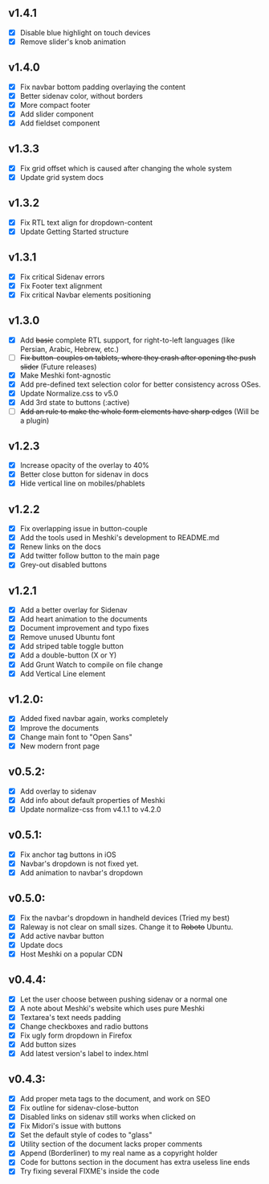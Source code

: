 ## v1.4.1
  - [x] Disable blue highlight on touch devices
  - [x] Remove slider's knob animation

## v1.4.0
  - [x] Fix navbar bottom padding overlaying the content
  - [x] Better sidenav color, without borders
  - [x] More compact footer
  - [x] Add slider component
  - [x] Add fieldset component

## v1.3.3
  - [x] Fix grid offset which is caused after changing the whole system
  - [x] Update grid system docs

## v1.3.2
  - [x] Fix RTL text align for dropdown-content
  - [x] Update Getting Started structure

## v1.3.1
  - [x] Fix critical Sidenav errors
  - [x] Fix Footer text alignment
  - [x] Fix critical Navbar elements positioning

## v1.3.0
  - [x] Add ~~basic~~ complete RTL support, for right-to-left languages (like Persian, Arabic, Hebrew, etc.)
  - [ ] ~~Fix button-couples on tablets, where they crash after opening the push slider~~ (Future releases)
  - [x] Make Meshki font-agnostic
  - [x] Add pre-defined text selection color for better consistency across OSes.
  - [x] Update Normalize.css to v5.0
  - [x] Add 3rd state to buttons (:active)
  - [ ] ~~Add an rule to make the whole form elements have sharp edges~~ (Will be a plugin)

## v1.2.3
  - [x] Increase opacity of the overlay to 40%
  - [x] Better close button for sidenav in docs
  - [x] Hide vertical line on mobiles/phablets

## v1.2.2
  - [x] Fix overlapping issue in button-couple
  - [x] Add the tools used in Meshki's development to README.md
  - [x] Renew links on the docs
  - [x] Add twitter follow button to the main page
  - [x] Grey-out disabled buttons

## v1.2.1
  - [x] Add a better overlay for Sidenav
  - [x] Add heart animation to the documents
  - [x] Document improvement and typo fixes
  - [x] Remove unused Ubuntu font
  - [x] Add striped table toggle button
  - [x] Add a double-button (X or Y)
  - [x] Add Grunt Watch to compile on file change
  - [x] Add Vertical Line element

## v1.2.0:
  - [x] Added fixed navbar again, works completely
  - [x] Improve the documents
  - [x] Change main font to "Open Sans"
  - [x] New modern front page

## v0.5.2:
  - [x] Add overlay to sidenav
  - [x] Add info about default properties of Meshki
  - [x] Update normalize-css from v4.1.1 to v4.2.0

## v0.5.1:
  - [x] Fix anchor tag buttons in iOS
  - [x] Navbar's dropdown is not fixed yet.
  - [x] Add animation to navbar's dropdown

## v0.5.0:
  - [x] Fix the navbar's dropdown in handheld devices (Tried my best)
  - [x] Raleway is not clear on small sizes. Change it to ~~Roboto~~ Ubuntu.
  - [x] Add active navbar button
  - [x] Update docs
  - [x] Host Meshki on a popular CDN

## v0.4.4:
  - [x] Let the user choose between pushing sidenav or a normal one
  - [x] A note about Meshki's website which uses pure Meshki
  - [x] Textarea's text needs padding
  - [x] Change checkboxes and radio buttons
  - [x] Fix ugly form dropdown in Firefox
  - [x] Add button sizes
  - [x] Add latest version's label to index.html

## v0.4.3:
  - [x] Add proper meta tags to the document, and work on SEO
  - [x] Fix outline for sidenav-close-button
  - [x] Disabled links on sidenav still works when clicked on
  - [x] Fix Midori's issue with buttons
  - [x] Set the default style of codes to "glass"
  - [x] Utility section of the document lacks proper comments
  - [x] Append (Borderliner) to my real name as a copyright holder
  - [x] Code for buttons section in the document has extra useless line ends
  - [x] Try fixing several FIXME's inside the code

